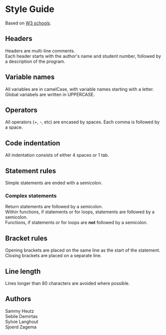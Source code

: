 # Style Guide
Based on [W3 schools](https://www.w3schools.com/js/js_conventions.asp).

## Headers
Headers are multi-line comments.  
Each header starts with the author's name and student number, followed by a description of the program.

## Variable names
All variables are in camelCase, with variable names starting with a letter.  
Global variabels are written in UPPERCASE.

## Operators
All operators (+, -, etc) are encased by spaces. Each comma is followed by a space.

## Code indentation
All indentation consists of either 4 spaces or 1 tab.  

## Statement rules
Simple statements are ended with a semicolon.   

### Complex statements
Return statements are followed by a semicolon.  
Within functions, if statements or for loops, statements are followed by a semicolon.  
Functions, if statements or for loops are **not** followed by a semicolon.  

## Bracket rules
Opening brackets are placed on the same line as the start of the statement.  
Closing brackets are placed on a separate line.  

## Line length
Lines longer than 80 characters are avoided where possible.  

## Authors
Sammy Heutz  
Sebile Demirtas   
Sylvie Langhout  
Sjoerd Zagema  
